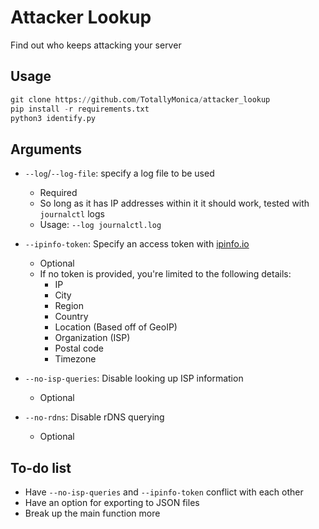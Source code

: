 # Attacker Lookup

Find out who keeps attacking your server

## Usage

```python
git clone https://github.com/TotallyMonica/attacker_lookup
pip install -r requirements.txt
python3 identify.py
```

## Arguments

- `--log`/`--log-file`: specify a log file to be used
  - Required
  - So long as it has IP addresses within it it should work, tested with `journalctl` logs
  - Usage: `--log journalctl.log`

- `--ipinfo-token`: Specify an access token with [ipinfo.io](https://ipinfo.io)
  - Optional
  - If no token is provided, you're limited to the following details:
    - IP
    - City
    - Region
    - Country
    - Location (Based off of GeoIP)
    - Organization (ISP)
    - Postal code
    - Timezone

- `--no-isp-queries`: Disable looking up ISP information
  - Optional

- `--no-rdns`: Disable rDNS querying
  - Optional

## To-do list

- Have `--no-isp-queries` and `--ipinfo-token` conflict with each other
- Have an option for exporting to JSON files
- Break up the main function more
